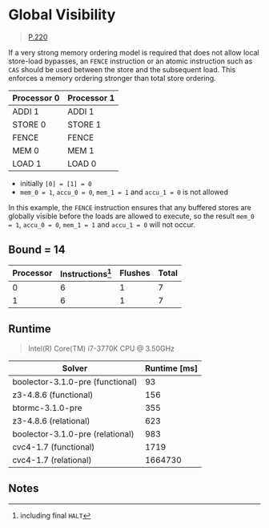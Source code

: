 # Global Visibility

> [P.220](https://www.amd.com/system/files/TechDocs/24593.pdf#page=220)

If a very strong memory ordering model is required that does not allow local store-load bypasses, an `FENCE` instruction or an atomic instruction such as `CAS` should be used between the store and the subsequent load.
This enforces a memory ordering stronger than total store ordering.

| Processor 0 | Processor 1 |
| ----------- | ----------- |
| ADDI 1      | ADDI 1      |
| STORE 0     | STORE 1     |
| FENCE       | FENCE       |
| MEM 0       | MEM 1       |
| LOAD 1      | LOAD 0      |

* initially `[0] = [1] = 0`
* `mem_0 = 1`, `accu_0 = 0`, `mem_1 = 1` and `accu_1 = 0` is not allowed

In this example, the `FENCE` instruction ensures that any buffered stores are globally visible before the loads are allowed to execute, so the result `mem_0 = 1`, `accu_0 = 0`, `mem_1 = 1` and `accu_1 = 0` will not occur.

## Bound = 14

| Processor | Instructions[^1]  | Flushes | Total |
| --------- | ----------------  | ------- | ----- |
| 0         | 6                 | 1       | 7     |
| 1         | 6                 | 1       | 7     |

## Runtime

> Intel(R) Core(TM) i7-3770K CPU @ 3.50GHz

| Solver                           | Runtime [ms] |
| -------------------------------- | ------------ |
| boolector-3.1.0-pre (functional) | 93           |
| z3-4.8.6 (functional)            | 156          |
| btormc-3.1.0-pre                 | 355          |
| z3-4.8.6 (relational)            | 623          |
| boolector-3.1.0-pre (relational) | 983          |
| cvc4-1.7 (functional)            | 1719         |
| cvc4-1.7 (relational)            | 1664730      |

## Notes

[^1]: including final `HALT`
